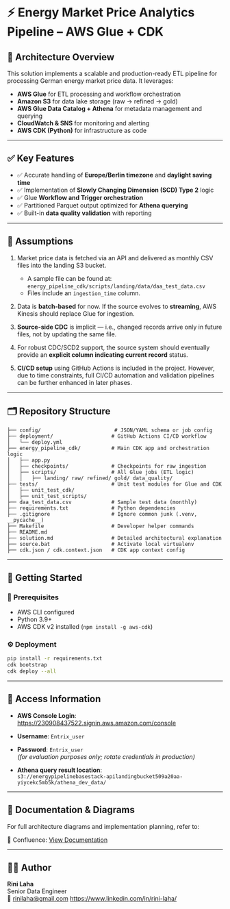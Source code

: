 # ⚡️ Energy Market Price Analytics Pipeline – AWS Glue + CDK

## 📐 Architecture Overview

This solution implements a scalable and production-ready ETL pipeline for processing German energy market price data. It leverages:

- **AWS Glue** for ETL processing and workflow orchestration  
- **Amazon S3** for data lake storage (raw → refined → gold)  
- **AWS Glue Data Catalog + Athena** for metadata management and querying  
- **CloudWatch & SNS** for monitoring and alerting  
- **AWS CDK (Python)** for infrastructure as code

---

## ✅ Key Features

- ✅ Accurate handling of **Europe/Berlin timezone** and **daylight saving time**
- ✅ Implementation of **Slowly Changing Dimension (SCD) Type 2** logic  
- ✅ Glue **Workflow and Trigger orchestration**
- ✅ Partitioned Parquet output optimized for **Athena querying**
- ✅ Built-in **data quality validation** with reporting

---

## 📌 Assumptions

1. Market price data is fetched via an API and delivered as monthly CSV files into the landing S3 bucket.  
   - A sample file can be found at:  
     `energy_pipeline_cdk/scripts/landing/data/daa_test_data.csv`  
   - Files include an `ingestion_time` column.
   
2. Data is **batch-based** for now. If the source evolves to **streaming**, AWS Kinesis should replace Glue for ingestion.

3. **Source-side CDC** is implicit — i.e., changed records arrive only in future files, not by updating the same file.

4. For robust CDC/SCD2 support, the source system should eventually provide an **explicit column indicating current record** status.

5. **CI/CD setup** using GitHub Actions is included in the project. However, due to time constraints, full CI/CD automation and validation pipelines can be further enhanced in later phases.

---

## 🗂️ Repository Structure

```
├── config/                        # JSON/YAML schema or job config
├── deployment/                   # GitHub Actions CI/CD workflow
│   └── deploy.yml
├── energy_pipeline_cdk/          # Main CDK app and orchestration logic
│   ├── app.py
│   ├── checkpoints/              # Checkpoints for raw ingestion
│   ├── scripts/                  # All Glue jobs (ETL logic)
│   │   ├── landing/ raw/ refined/ gold/ data_quality/
├── tests/                        # Unit test modules for Glue and CDK
│   ├── unit_test_cdk/
│   ├── unit_test_scripts/
├── daa_test_data.csv             # Sample test data (monthly)
├── requirements.txt              # Python dependencies
├── .gitignore                    # Ignore common junk (.venv, __pycache__)
├── Makefile                      # Developer helper commands
├── README.md
├── solution.md                   # Detailed architectural explanation
├── source.bat                    # Activate local virtualenv
├── cdk.json / cdk.context.json   # CDK app context config
```

---

## 🚀 Getting Started

### 🧰 Prerequisites

- AWS CLI configured  
- Python 3.9+  
- AWS CDK v2 installed (`npm install -g aws-cdk`)  

### ⚙️ Deployment

```bash
pip install -r requirements.txt
cdk bootstrap
cdk deploy --all
```

---

## 🔐 Access Information

- **AWS Console Login**:  
  https://230908437522.signin.aws.amazon.com/console  
- **Username**: `Entrix_user`  
- **Password**: `Entrix_user`  
*(for evaluation purposes only; rotate credentials in production)*

- **Athena query result location**:  
  `s3://energypipelinebasestack-apilandingbucket509a20aa-yiycekc5mb5k/athena_dev_data/`

---

## 📄 Documentation & Diagrams

For full architecture diagrams and implementation planning, refer to:

📄 Confluence: [View Documentation](https://rinilaha1.atlassian.net/wiki/x/oAAB)

---

## 👩‍💻 Author

**Rini Laha**  
Senior Data Engineer  
📧 rinilaha@gmail.com
https://www.linkedin.com/in/rini-laha/